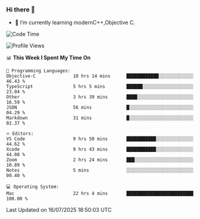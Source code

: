 ### Hi there 👋
- 🌱 I’m currently learning modernC++,Objective C.
<!--
**Asukaki7/Asukaki7** is a ✨ _special_ ✨ repository because its `README.md` (this file) appears on your GitHub profile.

Here are some ideas to get you started:

- 🔭 I’m currently working on ...
- 🌱 I’m currently learning ...
- 👯 I’m looking to collaborate on ...
- 🤔 I’m looking for help with ...
- 💬 Ask me about ...
- 📫 How to reach me: ...
- 😄 Pronouns: ...
- ⚡ Fun fact: ...
-->
<!--START_SECTION:waka-->
![Code Time](http://img.shields.io/badge/Code%20Time-606%20hrs%207%20mins-blue)

![Profile Views](http://img.shields.io/badge/Profile%20Views-0-blue)

📊 **This Week I Spent My Time On** 

```text
💬 Programming Languages: 
Objective-C              10 hrs 14 mins      ████████████░░░░░░░░░░░░░   46.43 % 
TypeScript               5 hrs 5 mins        ██████░░░░░░░░░░░░░░░░░░░   23.04 % 
Other                    3 hrs 39 mins       ████░░░░░░░░░░░░░░░░░░░░░   16.59 % 
JSON                     56 mins             █░░░░░░░░░░░░░░░░░░░░░░░░   04.29 % 
Markdown                 31 mins             █░░░░░░░░░░░░░░░░░░░░░░░░   02.37 % 

🔥 Editors: 
VS Code                  9 hrs 50 mins       ███████████░░░░░░░░░░░░░░   44.62 % 
Xcode                    9 hrs 43 mins       ███████████░░░░░░░░░░░░░░   44.08 % 
Zoom                     2 hrs 24 mins       ███░░░░░░░░░░░░░░░░░░░░░░   10.89 % 
Notes                    5 mins              ░░░░░░░░░░░░░░░░░░░░░░░░░   00.40 % 

💻 Operating System: 
Mac                      22 hrs 4 mins       █████████████████████████   100.00 % 
```


 Last Updated on 16/07/2025 18:50:03 UTC
<!--END_SECTION:waka-->
